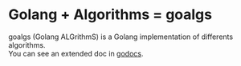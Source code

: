 # Golang + Algorithms = goalgs

goalgs (Golang ALGrithmS) is a Golang implementation of differents algorithms.  
You can see an extended doc in [godocs](https://godoc.org/github.com/jenazads/goalgs).
